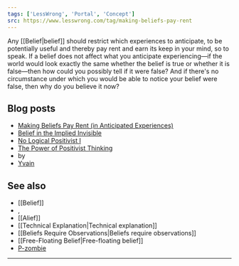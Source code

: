 ```yaml
---
tags: ['LessWrong', 'Portal', 'Concept']
src: https://www.lesswrong.com/tag/making-beliefs-pay-rent
---
```


Any [[Belief|belief]] should restrict which experiences to anticipate, to be potentially useful and thereby pay rent and earn its keep in your mind, so to speak. If a belief does not affect what you anticipate experiencing—if the world would look exactly the same whether the belief is true or whether it is false—then how could you possibly tell if it were false? And if there's no circumstance under which you would be able to notice your belief were false, then why do you believe it now?

## Blog posts
- [Making Beliefs Pay Rent (in Anticipated Experiences)](http://lesswrong.com/lw/i3/making_beliefs_pay_rent_in_anticipated_experiences/)
- [Belief in the Implied Invisible](http://lesswrong.com/lw/pb/belief_in_the_implied_invisible/)
- [No Logical Positivist I](http://lesswrong.com/lw/ss/no_logical_positivist_i/)
- [The Power of Positivist Thinking](http://lesswrong.com/lw/48/the_power_of_positivist_thinking/)
-  by 
- [Yvain](https://wiki.lesswrong.com/wiki/Yvain)

## See also
- [[Belief]]
- , 
- [[Alief]]
- [[Technical Explanation|Technical explanation]]
- [[Beliefs Require Observations|Beliefs require observations]]
- [[Free-Floating Belief|Free-floating belief]]
- [P-zombie](https://wiki.lesswrong.com/wiki/P-zombie)





---


